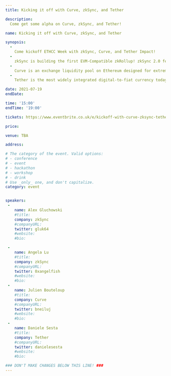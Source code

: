 ```yaml
---
title: Kicking it off with Curve, zkSync, and Tether

description: 
  Come get some alpha on Curve, zkSync, and Tether!

name: Kicking it off with Curve, zkSync, and Tether

synopsis:
  -
    Come kickoff ETHCC Week with zkSync, Curve, and Tether Impact! 
  -
    zkSync is building the first EVM-Compatible zkRollup! zkSync 2.0 features breakthroughs in the zkEVM and zkPorter, an off-chain data availability system for exponential scaling. 
  -
    Curve is an exchange liquidity pool on Ethereum designed for extremely efficient stablecoin trading and low risk, supplemental fee income for liquidity providers, without an opportunity cost. Come learn about our new tricrypto pool! 
  -
    Tether is the most widely integrated digital-to-fiat currency today. Tether converts cash into digital currency, to anchor or tether the value to the price of national currencies like the US dollar, the Euro, and the offshore Chinese yuan.

date: 2021-07-19
endDate:

time: '15:00'
endTime: '19:00'

tickets: https://www.eventbrite.co.uk/e/kickoff-with-curve-zksync-tether-tickets-162823502479

price: 

venue: TBA

address: 

# The category of the event. Valid options:
# - conference
# - event
# - hackathon
# - workshop
# - drink
# Use _only_ one, and don't capitalize.
category: event


speakers:
 -
    name: Alex Gluchowski
    #title:
    company: zkSync
    #companyURL:
    twitter: gluk64
    #website: 
    #bio: 

 -
    name: Angela Lu
    #title:
    company: zkSync
    #companyURL:
    twitter: 0xangelfish
    #website: 
    #bio: 
 -
    name: Julien Bouteloup
    #title:
    company: Curve
    #companyURL:
    twitter: bneiluj
    #website: 
    #bio: 
 -
    name: Daniele Sesta
    #title:
    company: Tether
    #companyURL:
    twitter: danielesesta
    #website: 
    #bio: 

### DON'T MAKE CHANGES BELOW THIS LINE! ###
---
```

<!-- ### DON'T MAKE CHANGES BELOW THIS LINE! ### -->

<Event-Content/>
